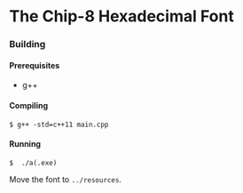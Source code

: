 # The Chip-8 Hexadecimal Font

### Building

#### Prerequisites

- g++

#### Compiling

```
$ g++ -std=c++11 main.cpp
```

#### Running

```
$  ./a(.exe)
```

Move the font to `../resources`.
